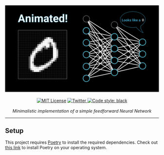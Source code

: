 <p align="center">
    <a href="https://youtu.be/9RN2Wr8xvro" target="_blank" rel="noopener noreferrer"><img src="https://raw.githubusercontent.com/Bot-Academy/NeuralNetworkFromScratch/readme/assets/readme/thumbnail.png?token=AFNQ4IORGMCHKLYBTIBG5PTABM6U4" alt="Video Thumbnail"></a>
    <br />
    <br />
    <a href="http://choosealicense.com/licenses/mit/"><img src="https://img.shields.io/badge/license-MIT-red.svg?style=flat" alt="MIT License"></a>
    <a href="https://twitter.com/bot_academy/"><img src="https://img.shields.io/twitter/url/https/twitter.com/cloudposse.svg?style=social&label=Follow%20%40bot_academy" alt="Twitter">
    <a href="https://github.com/psf/black"><img src="https://img.shields.io/badge/code%20style-black-000000.svg" alt="Code style: black"></a>
    <br />
    <br />
    <i>Minimalistic implementation of a simple feedforward Neural Network</i>
</p>
<hr />

## Setup
This project requires [Poetry](https://python-poetry.org/) to install the required dependencies.
Check out [this link](https://python-poetry.org/docs/) to install Poetry on your operating system.
